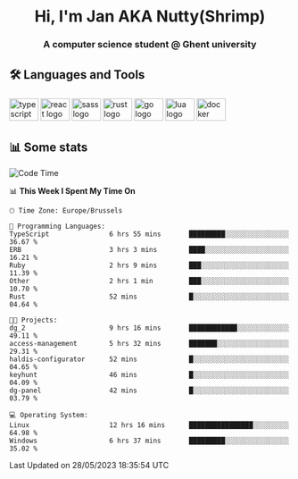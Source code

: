 <h1 align="center">Hi, I'm Jan AKA Nutty(Shrimp)</h1>
<h3 align="center">A computer science student @ Ghent university</h3>

<h2 align="left">🛠️ Languages and Tools</h2>

###

<div align="left">
  <img src="https://cdn.jsdelivr.net/gh/devicons/devicon/icons/typescript/typescript-original.svg" height="40" width="52" alt="typescript logo"  />
  <img src="https://cdn.jsdelivr.net/gh/devicons/devicon/icons/react/react-original.svg" height="40" width="52" alt="react logo"  />
  <img src="https://cdn.jsdelivr.net/gh/devicons/devicon/icons/sass/sass-original.svg" height="40" width="52" alt="sass logo"  />
  <img src="https://cdn.jsdelivr.net/gh/devicons/devicon/icons/rust/rust-plain.svg" height="40" width="52" alt="rust logo"  />
  <img src="https://cdn.jsdelivr.net/gh/devicons/devicon/icons/go/go-original.svg" height="40" width="52" alt="go logo"  />
  <img src="https://cdn.jsdelivr.net/gh/devicons/devicon/icons/lua/lua-original.svg" height="40" width="52" alt="lua logo"  />
  <img src="https://cdn.jsdelivr.net/gh/devicons/devicon/icons/docker/docker-original.svg" height="40" width="52" alt="docker logo"  />
</div>

<h2>📊 Some stats</h2>

<!--START_SECTION:waka-->
![Code Time](http://img.shields.io/badge/Code%20Time-3%2C220%20hrs%2014%20mins-blue)

📊 **This Week I Spent My Time On** 

```text
🕑︎ Time Zone: Europe/Brussels

💬 Programming Languages: 
TypeScript               6 hrs 55 mins       █████████░░░░░░░░░░░░░░░░   36.67 % 
ERB                      3 hrs 3 mins        ████░░░░░░░░░░░░░░░░░░░░░   16.21 % 
Ruby                     2 hrs 9 mins        ███░░░░░░░░░░░░░░░░░░░░░░   11.39 % 
Other                    2 hrs 1 min         ███░░░░░░░░░░░░░░░░░░░░░░   10.70 % 
Rust                     52 mins             █░░░░░░░░░░░░░░░░░░░░░░░░   04.64 % 

🐱‍💻 Projects: 
dg_2                     9 hrs 16 mins       ████████████░░░░░░░░░░░░░   49.11 % 
access-management        5 hrs 32 mins       ███████░░░░░░░░░░░░░░░░░░   29.31 % 
haldis-configurator      52 mins             █░░░░░░░░░░░░░░░░░░░░░░░░   04.65 % 
keyhunt                  46 mins             █░░░░░░░░░░░░░░░░░░░░░░░░   04.09 % 
dg-panel                 42 mins             █░░░░░░░░░░░░░░░░░░░░░░░░   03.79 % 

💻 Operating System: 
Linux                    12 hrs 16 mins      ████████████████░░░░░░░░░   64.98 % 
Windows                  6 hrs 37 mins       █████████░░░░░░░░░░░░░░░░   35.02 % 
```


 Last Updated on 28/05/2023 18:35:54 UTC
<!--END_SECTION:waka-->
